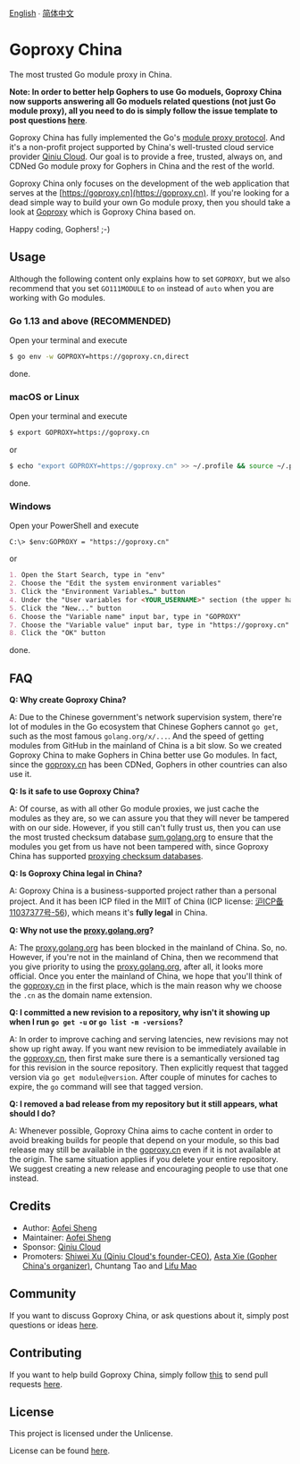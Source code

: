 [English](README.md) ∙ [简体中文](README.zh-CN.md)

# Goproxy China

The most trusted Go module proxy in China.

**Note: In order to better help Gophers to use Go moduels, Goproxy China now
supports answering all Go moduels related questions (not just Go module proxy),
all you need to do is simply follow the issue template to post questions
[here](https://github.com/goproxy/goproxy.cn/issues/new?assignees=&labels=&template=questions-related-to-go-modules.md&title=Go+modules%3A+)**.

Goproxy China has fully implemented the Go's
[module proxy protocol](https://golang.org/cmd/go/#hdr-Module_proxy_protocol).
And it's a non-profit project supported by China's well-trusted cloud service
provider [Qiniu Cloud](https://www.qiniu.com). Our goal is to provide a free,
trusted, always on, and CDNed Go module proxy for Gophers in China and the rest
of the world.

Goproxy China only focuses on the development of the web application
that serves at the [https://goproxy.cn](https://goproxy.cn). If you're looking
for a dead simple way to build your own Go module proxy, then you should take a
look at [Goproxy](https://github.com/goproxy/goproxy) which is Goproxy China
based on.

Happy coding, Gophers! ;-)

## Usage

Although the following content only explains how to set `GOPROXY`, but we also
recommend that you set `GO111MODULE` to `on` instead of `auto` when you are
working with Go modules.

### Go 1.13 and above (RECOMMENDED)

Open your terminal and execute

```bash
$ go env -w GOPROXY=https://goproxy.cn,direct
```

done.

### macOS or Linux

Open your terminal and execute

```bash
$ export GOPROXY=https://goproxy.cn
```

or

```bash
$ echo "export GOPROXY=https://goproxy.cn" >> ~/.profile && source ~/.profile
```

done.

### Windows

Open your PowerShell and execute

```poweshell
C:\> $env:GOPROXY = "https://goproxy.cn"
```

or

```md
1. Open the Start Search, type in "env"
2. Choose the "Edit the system environment variables"
3. Click the "Environment Variables…" button
4. Under the "User variables for <YOUR_USERNAME>" section (the upper half)
5. Click the "New..." button
6. Choose the "Variable name" input bar, type in "GOPROXY"
7. Choose the "Variable value" input bar, type in "https://goproxy.cn"
8. Click the "OK" button
```

done.

## FAQ

**Q: Why create Goproxy China?**

A: Due to the Chinese government's network supervision system, there're lot of
modules in the Go ecosystem that Chinese Gophers cannot `go get`, such as the
most famous `golang.org/x/...`. And the speed of getting modules from GitHub in
the mainland of China is a bit slow. So we created Goproxy China to make Gophers
in China better use Go modules. In fact, since the
[goproxy.cn](https://goproxy.cn) has been CDNed, Gophers in other countries can
also use it.

**Q: Is it safe to use Goproxy China?**

A: Of course, as with all other Go module proxies, we just cache the modules as
they are, so we can assure you that they will never be tampered with on our
side. However, if you still can't fully trust us, then you can use the most
trusted checksum database [sum.golang.org](https://sum.golang.org) to ensure
that the modules you get from us have not been tampered with, since Goproxy
China has supported
[proxying checksum databases](https://go.googlesource.com/proposal/+/master/design/25530-sumdb.md#proxying-a-checksum-database).

**Q: Is Goproxy China legal in China?**

A: Goproxy China is a business-supported project rather than a personal project.
And it has been ICP filed in the MIIT of China (ICP license:
[沪ICP备11037377号-56](http://beian.miit.gov.cn)), which means it's **fully
legal** in China.

**Q: Why not use the [proxy.golang.org](https://proxy.golang.org)?**

A: The [proxy.golang.org](https://proxy.golang.org) has been blocked in the
mainland of China. So, no. However, if you're not in the mainland of China, then
we recommend that you give priority to using the
[proxy.golang.org](https://proxy.golang.org), after all, it looks more official.
Once you enter the mainland of China, we hope that you'll think of the
[goproxy.cn](https://goproxy.cn) in the first place, which is the main reason
why we choose the `.cn` as the domain name extension.

**Q: I committed a new revision to a repository, why isn't it showing up when I
run `go get -u` or `go list -m -versions`?**

A: In order to improve caching and serving latencies, new revisions may not show
up right away. If you want new revision to be immediately available in the
[goproxy.cn](https://goproxy.cn), then first make sure there is a semantically
versioned tag for this revision in the source repository. Then explicitly
request that tagged version via `go get module@version`. After couple of minutes
for caches to expire, the `go` command will see that tagged version.

**Q: I removed a bad release from my repository but it still appears, what
should I do?**

A: Whenever possible, Goproxy China aims to cache content in order to avoid
breaking builds for people that depend on your module, so this bad release may
still be available in the [goproxy.cn](https://goproxy.cn) even if it is not
available at the origin. The same situation applies if you delete your entire
repository. We suggest creating a new release and encouraging people to use that
one instead.

## Credits

* Author: [Aofei Sheng](https://aofeisheng.com)
* Maintainer: [Aofei Sheng](https://aofeisheng.com)
* Sponsor: [Qiniu Cloud](https://www.qiniu.com)
* Promoters: [Shiwei Xu (Qiniu Cloud's founder-CEO)](https://baike.baidu.com/item/许式伟), [Asta Xie (Gopher China's organizer)](https://github.com/astaxie), Chuntang Tao and [Lifu Mao](https://github.com/forrest-mao)

## Community

If you want to discuss Goproxy China, or ask questions about it, simply post
questions or ideas [here](https://github.com/goproxy/goproxy.cn/issues).

## Contributing

If you want to help build Goproxy China, simply follow
[this](https://github.com/goproxy/goproxy.cn/wiki/Contributing) to send pull
requests [here](https://github.com/goproxy/goproxy.cn/pulls).

## License

This project is licensed under the Unlicense.

License can be found [here](LICENSE).
